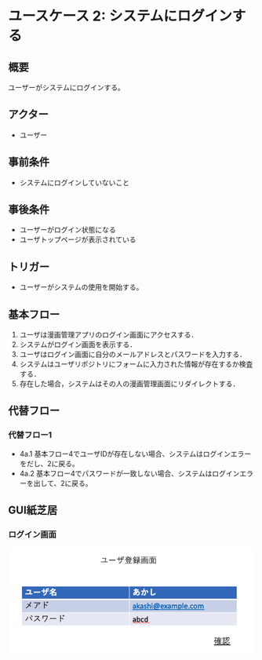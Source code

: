 # ユースケース 2: システムにログインする

## 概要
ユーザーがシステムにログインする。

## アクター
- ユーザー

## 事前条件
- システムにログインしていないこと

## 事後条件
- ユーザーがログイン状態になる
- ユーザトップページが表示されている

## トリガー
- ユーザーがシステムの使用を開始する。

## 基本フロー
1. ユーザは漫画管理アプリのログイン画面にアクセスする．
2. システムがログイン画面を表示する．
3. ユーザはログイン画面に自分のメールアドレスとパスワードを入力する．
4. システムはユーザリポジトリにフォームに入力された情報が存在するか検査する．
5. 存在した場合，システムはその人の漫画管理画面にリダイレクトする．

## 代替フロー
### 代替フロー1
- 4a.1 基本フロー4でユーザIDが存在しない場合、システムはログインエラーをだし、2に戻る。
- 4a.2 基本フロー4でパスワードが一致しない場合、システムはログインエラーを出して、2に戻る。

## GUI紙芝居
### ログイン画面
<img src="img/login.png">